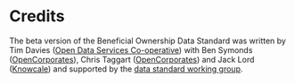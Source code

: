 Credits
=======

The beta version of the Beneficial Ownership Data Standard was written by Tim Davies ([Open Data Services Co-operative](http://www.opendataservices.coop)) with Ben Symonds ([OpenCorporates](http://www.opencorporates.com)), Chris Taggart ([OpenCorporates](http://www.opencorporates.com)) and Jack Lord ([Knowcale](http://knocale.com)) and supported by the [data standard working group](governance.md).

